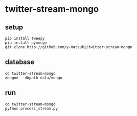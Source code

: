 # twitter-stream-mongo

## setup

```
pip install tweepy
pip install pymongo
git clone http://github.com/y-matsuki/twitter-stream-mongo
```

## database

```
cd twitter-stream-mongo
mongod --dbpath data/mongo
```

## run

```
cd twitter-stream-mongo
python process_stream.py
```

